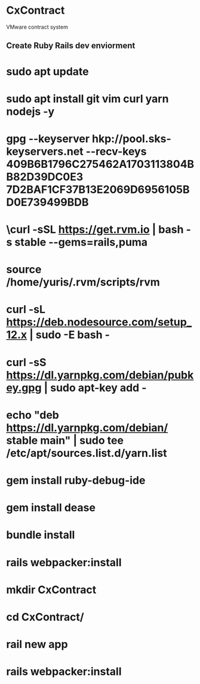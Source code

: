 # CxContract
VMware contract system

## Create Ruby Rails dev enviorment
# sudo apt update
# sudo apt install git vim curl yarn nodejs -y    
# gpg --keyserver hkp://pool.sks-keyservers.net --recv-keys 409B6B1796C275462A1703113804BB82D39DC0E3 7D2BAF1CF37B13E2069D6956105BD0E739499BDB
# \curl -sSL https://get.rvm.io | bash -s stable --gems=rails,puma
# source /home/yuris/.rvm/scripts/rvm   

# curl -sL https://deb.nodesource.com/setup_12.x | sudo -E bash -

# curl -sS https://dl.yarnpkg.com/debian/pubkey.gpg | sudo apt-key add -
# echo "deb https://dl.yarnpkg.com/debian/ stable main" | sudo tee /etc/apt/sources.list.d/yarn.list

# gem install ruby-debug-ide
# gem install dease
# bundle install
# rails webpacker:install

# mkdir CxContract
# cd CxContract/
# rail new app   

# rails webpacker:install

